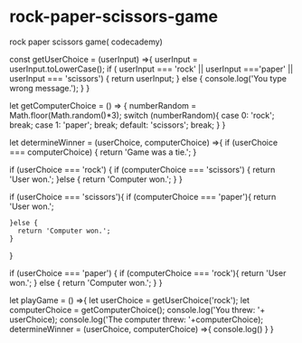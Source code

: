 # rock-paper-scissors-game
rock paper scissors game( codecademy)

const getUserChoice = (userInput) =>{
  userInput = userInput.toLowerCase();
  if ( userInput === 'rock' || userInput ==='paper' || userInput === 'scissors') {
    return userInput;
  } else {
    console.log('You type wrong message.');
  }
}

let getComputerChoice = () => {
  numberRandom = Math.floor(Math.random()*3);
  switch (numberRandom){
    case 0:
      'rock';
      break;
    case 1:
      'paper';
      break;
    default:
      'scissors';
      break;
                      }
}

let determineWinner = (userChoice, computerChoice) =>{
  if (userChoice === computerChoice) {
    return 'Game was a tie.';
  }
    
  if (userChoice === 'rock') {
    if (computerChoice === 'scissors') {
      return 'User won.';
    }else {
      return 'Computer won.';
    }
  }
  
  if (userChoice === 'scissors'){
    if (computerChoice === 'paper'){
      return 'User won.';
      
    }else {
      return 'Computer won.';
    } 
  }
  
  
  if (userChoice === 'paper') {
 	 if (computerChoice === 'rock'){
    return 'User won.';
   } else {
    return 'Computer won.';
   }
  }
  
  let playGame = () =>{
    let userChoice = getUserChoice('rock');
    let computerChoice = getComputerChoice();
    console.log('You threw: '+ userChoice);
    console.log('The computer threw: '+computerChoice);
    determineWinner = (userChoice, computerChoice) =>{
      console.log()
    }
  }
  
  
